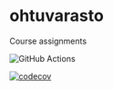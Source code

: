 # ohtuvarasto
Course assignments

![GitHub Actions](https://github.com/solatar/ohtuvarasto/actions/workflows/main.yml/badge.svg)

[![codecov](https://codecov.io/gh/solatar/ohtuvarasto/branch/main/graph/badge.svg?token=8HANUV939X)](https://codecov.io/gh/solatar/ohtuvarasto)

